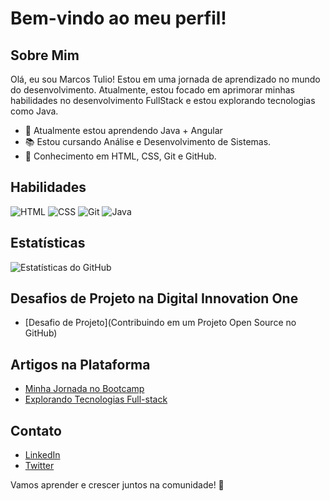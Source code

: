 # Bem-vindo ao meu perfil!

## Sobre Mim

Olá, eu sou Marcos Tulio! Estou em uma jornada de aprendizado no mundo do desenvolvimento. Atualmente, estou focado em aprimorar minhas habilidades no desenvolvimento FullStack e estou explorando tecnologias como Java.

- 🌱 Atualmente estou aprendendo Java + Angular
- 📚 Estou cursando Análise e Desenvolvimento de Sistemas.
- 💬 Conhecimento em HTML, CSS, Git e GitHub.

## Habilidades

![HTML](https://img.shields.io/badge/HTML-Proficiente-orange)
![CSS](https://img.shields.io/badge/CSS-Proficiente-blue)
![Git](https://img.shields.io/badge/Git-Proficiente-red)
![Java](https://img.shields.io/badge/Java-Familiarizado-purple)

## Estatísticas

![Estatísticas do GitHub](https://github-readme-stats.vercel.app/api?username=marcostulioal&show_icons=true)

## Desafios de Projeto na Digital Innovation One

- [Desafio de Projeto](Contribuindo em um Projeto Open Source no GitHub)

## Artigos na Plataforma

- [Minha Jornada no Bootcamp](https://web.dio.me/users/marcostulioav?tab=skills)
- [Explorando Tecnologias Full-stack](https://web.dio.me/track/bf7abb82-1324-4074-9949-f474a1a911fe)

## Contato

- [LinkedIn](https://www.linkedin.com/in/marcos-tulio-alves110396/)
- [Twitter](https://twitter.com/MarcosTulioAlv5)

Vamos aprender e crescer juntos na comunidade! 🚀

